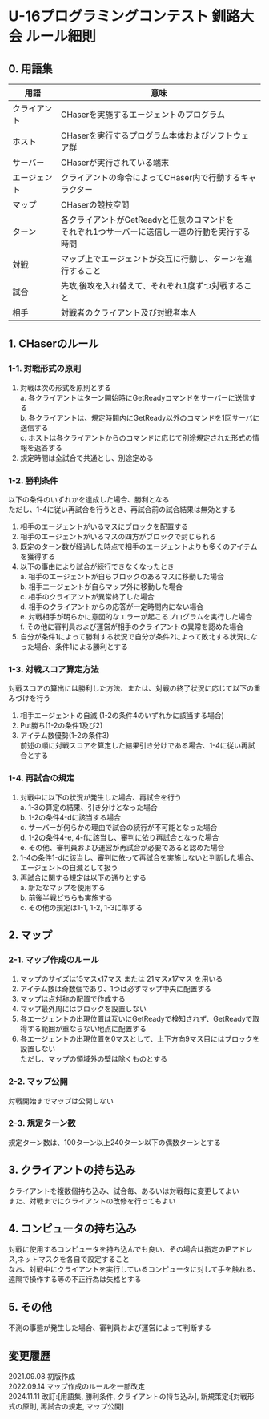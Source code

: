 # U-16プログラミングコンテスト 釧路大会 ルール細則

## 0. 用語集
| 用語 | 意味 |  
| -- | -- |  
| クライアント | CHaserを実施するエージェントのプログラム |  
| ホスト | CHaserを実行するプログラム本体およびソフトウェア群 |  
| サーバー | CHaserが実行されている端末 |  
| エージェント | クライアントの命令によってCHaser内で行動するキャラクター |  
| マップ | CHaserの競技空間 | 
| ターン | 各クライアントがGetReadyと任意のコマンドを<br>それぞれ1つサーバーに送信し一連の行動を実行する時間 |  
| 対戦 | マップ上でエージェントが交互に行動し、ターンを進行すること |
| 試合 | 先攻,後攻を入れ替えて、それぞれ1度ずつ対戦すること |
| 相手 | 対戦者のクライアント及び対戦者本人 | 


## 1. CHaserのルール

### 1-1. 対戦形式の原則
1. 対戦は次の形式を原則とする   
    a. 各クライアントはターン開始時にGetReadyコマンドをサーバーに送信する  
    b. 各クライアントは、規定時間内にGetReady以外のコマンドを1回サーバに送信する  
    c. ホストは各クライアントからのコマンドに応じて別途規定された形式の情報を返答する  
2. 規定時間は全試合で共通とし、別途定める  

### 1-2. 勝利条件
以下の条件のいずれかを達成した場合、勝利となる  
ただし、1-4に従い再試合を行うとき、再試合前の試合結果は無効とする  
1. 相手のエージェントがいるマスにブロックを配置する  
2. 相手のエージェントがいるマスの四方がブロックで封じられる  
3. 既定のターン数が経過した時点で相手のエージェントよりも多くのアイテムを獲得する  
4. 以下の事由により試合が続行できなくなったとき  
    a. 相手のエージェントが自らブロックのあるマスに移動した場合  
    b. 相手エージェントが自らマップ外に移動した場合    
    c. 相手のクライアントが異常終了した場合  
    d. 相手のクライアントからの応答が一定時間内にない場合  
    e. 対戦相手が明らかに意図的なエラーが起こるプログラムを実行した場合  
    f. その他に審判員および運営が相手のクライアントの異常を認めた場合  
5.  自分が条件1によって勝利する状況で自分が条件2によって敗北する状況になった場合、条件1による勝利とする  

### 1-3. 対戦スコア算定方法
対戦スコアの算出には勝利した方法、または、対戦の終了状況に応じて以下の重みづけを行う  
1. 相手エージェントの自滅 (1-2の条件4のいずれかに該当する場合)    
2. Put勝ち(1-2の条件1及び2)  
3. アイテム数優勢(1-2の条件3)  
前述の順に対戦スコアを算定した結果引き分けである場合、1-4に従い再試合とする  

### 1-4. 再試合の規定
1. 対戦中に以下の状況が発生した場合、再試合を行う  
    a. 1-3の算定の結果、引き分けとなった場合  
    b. 1-2の条件4-dに該当する場合  
    c. サーバーが何らかの理由で試合の続行が不可能となった場合  
    d. 1-2の条件4-e, 4-fに該当し、審判に依り再試合となった場合  
    e. その他、審判員および運営が再試合が必要であると認めた場合  
2. 1-4の条件1-dに該当し、審判に依って再試合を実施しないと判断した場合、エージェントの自滅として扱う 
3. 再試合に関する規定は以下の通りとする  
    a. 新たなマップを使用する  
    b. 前後半戦どちらも実施する  
    c. その他の規定は1-1, 1-2, 1-3に準ずる  


## 2. マップ

### 2-1. マップ作成のルール
1. マップのサイズは15マスx17マス または 21マスx17マス を用いる
2. アイテム数は奇数個であり、1つは必ずマップ中央に配置する
3. マップは点対称の配置で作成する
4. マップ最外周にはブロックを設置しない
5. 各エージェントの出現位置は互いにGetReadyで検知されず、GetReadyで取得する範囲が重ならない地点に配置する
6. 各エージェントの出現位置を0マスとして、上下方向9マス目にはブロックを設置しない  
ただし、マップの領域外の壁は除くものとする

### 2-2. マップ公開
対戦開始までマップは公開しない

### 2-3. 規定ターン数
規定ターン数は、100ターン以上240ターン以下の偶数ターンとする


## 3. クライアントの持ち込み
クライアントを複数個持ち込み、試合毎、あるいは対戦毎に変更してよい  
また、対戦までにクライアントの改修を行ってもよい


## 4. コンピュータの持ち込み
対戦に使用するコンピュータを持ち込んでも良い、その場合は指定のIPアドレス,ネットマスクを各自で設定すること  
なお、対戦中にクライアントを実行しているコンピュータに対して手を触れる、遠隔で操作する等の不正行為は失格とする 


## 5. その他
不測の事態が発生した場合、審判員および運営によって判断する 


## 変更履歴
2021.09.08 初版作成  
2022.09.14 マップ作成のルールを一部改定  
2024.11.11 改訂:[用語集, 勝利条件, クライアントの持ち込み], 新規策定:[対戦形式の原則, 再試合の規定, マップ公開]
